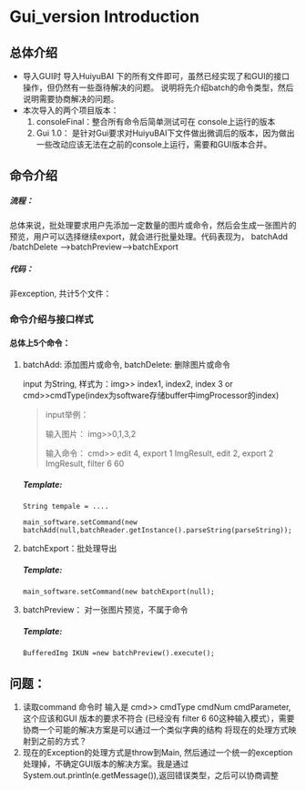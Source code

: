 # Gui_version Introduction

## 总体介绍

- 导入GUI时 导入HuiyuBAI 下的所有文件即可，虽然已经实现了和GUI的接口操作，但仍然有一些亟待解决的问题。 说明将先介绍batch的命令类型，然后说明需要协商解决的问题。
- 本次导入的两个项目版本：
   1. consoleFinal：整合所有命令后简单测试可在 console上运行的版本
   2. Gui 1.0： 是针对Gui要求对HuiyuBAI下文件做出微调后的版本，因为做出一些改动应该无法在之前的console上运行，需要和GUI版本合并。


## 命令介绍

##### 流程：

总体来说，批处理要求用户先添加一定数量的图片或命令，然后会生成一张图片的预览，用户可以选择继续export，就会进行批量处理。代码表现为， batchAdd /batchDelete -->batchPreview-->batchExport

##### 代码：

非exception, 共计5个文件：



### 命令介绍与接口样式

#### 总体上5个命令： 

1. batchAdd: 添加图片或命令, batchDelete: 删除图片或命令 

   input 为String, 样式为：img>> index1, index2, index 3 or cmd>>cmdType(index为software存储buffer中imgProcessor的index)

  

   

   > input举例：
   >
   > 输入图片： img>>0,1,3,2
   >
   > 输入命令： cmd>> edit 4, export 1 ImgResult, edit 2, export 2 ImgResult, filter 6 60

   ##### Template:

   `String tempale = ....`

   	`main_software.setCommand(new batchAdd(null,batchReader.getInstance().parseString(parseString));`

2. batchExport：批处理导出

     ##### Template:

     `main_software.setCommand(new batchExport(null);`

3. batchPreview： 对一张图片预览，不属于命令

    ##### Template: 

    `BufferedImg IKUN =new batchPreview().execute(); `

## 问题： 

1. 读取command 命令时 输入是 cmd>> cmdType cmdNum cmdParameter, 这个应该和GUI 版本的要求不符合 (已经没有 filter 6 60这种输入模式），需要协商一个可能的解决方案是可以通过一个类似字典的结构 将现在的处理方式映射到之前的方式？
2. 现在的Exception的处理方式是throw到Main, 然后通过一个统一的exception处理掉，不确定GUI版本的解决方案。我是通过System.out.println(e.getMessage()),返回错误类型，之后可以协商调整

